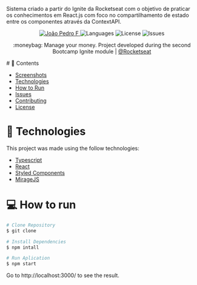 
<p>Sistema criado a partir do Ignite da Rocketseat com o objetivo de praticar os conhecimentos em React.js com foco no compartilhamento de estado entre os componentes através da ContextAPI.</p>

<p align="center">
   <a href="https://www.linkedin.com/in/jo%C3%A3o-pedro-ferreira-490818144/">
      <img alt="João Pedro F" src="https://img.shields.io/badge/-JoãoPedro-5965e0?style=flat&logo=Linkedin&logoColor=white" />
   </a>
  <img alt="Languages" src="https://img.shields.io/github/languages/count/JoaoPedroweb/dt.money?color=%235963C5" />
  <img alt="License" src="https://img.shields.io/github/license/JoaoPedroweb/dt.money?color=%235E69D7" />
  <img alt="Issues" src="https://img.shields.io/github/issues/JoaoPedroweb/dt.money?color=%235965E0">
  <a href="joaopfdossanto@gmail.com">
  </a>
</p>
<p align="center">
  :moneybag: Manage your money. Project developed during the second Bootcamp Ignite module | <a href="https://github.com/Rocketseat">@Rocketseat</a>
</p>
# 📌 Contents

* [Screenshots](#camera-screenshot) 
* [Technologies](#rocket-technologies) 
* [How to Run](#computer-how-to-run)
* [Issues](#bug-issues)
* [Contributing](#sparkles-issues)
* [License](#page_facing_up-license)
# :rocket: Technologies
This project was made using the follow technologies:

* [Typescript](https://www.typescriptlang.org/)      
* [React](https://reactjs.org/)      
* [Styled Components](https://styled-components.com/)
* [MirageJS](https://miragejs.com/)

# :computer: How to run

```bash
# Clone Repository
$ git clone
```

```bash
# Install Dependencies
$ npm intall

# Run Aplication
$ npm start
```
Go to http://localhost:3000/ to see the result.
